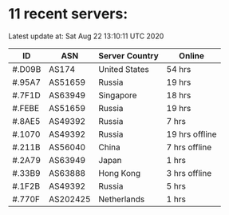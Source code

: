 # 11 recent servers:

Latest update at: Sat Aug 22 13:10:11 UTC 2020

| ID | ASN | Server Country | Online |
| -- | --- | -------------- | ------ |
| #.D09B | AS174 | United States | 54 hrs |
| #.95A7 | AS51659 | Russia | 19 hrs |
| #.7F1D | AS63949 | Singapore | 18 hrs |
| #.FEBE | AS51659 | Russia | 19 hrs |
| #.8AE5 | AS49392 | Russia | 7 hrs |
| #.1070 | AS49392 | Russia | 19 hrs offline |
| #.211B | AS56040 | China | 7 hrs offline |
| #.2A79 | AS63949 | Japan | 1 hrs |
| #.33B9 | AS63888 | Hong Kong | 3 hrs offline |
| #.1F2B | AS49392 | Russia | 5 hrs |
| #.770F | AS202425 | Netherlands | 1 hrs |

